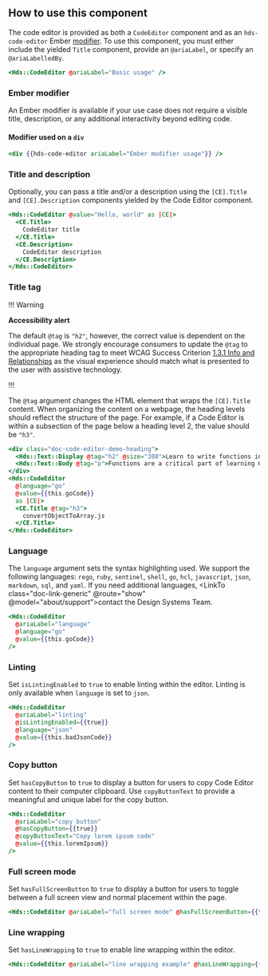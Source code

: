 ## How to use this component

The code editor is provided as both a `CodeEditor` component and as an `hds-code-editor` Ember [modifier](/components/code-editor?tab=code#ember-modifier). To use this component, you must either include the yielded `Title` component, provide an `@ariaLabel`, or specify an `@ariaLabelledBy`.


```handlebars
<Hds::CodeEditor @ariaLabel="Basic usage" />
```

### Ember modifier

An Ember modifier is available if your use case does not require a visible title, description, or any additional interactivity beyond editing code.

#### Modifier used on a `div`

```handlebars
<div {{hds-code-editor ariaLabel="Ember modifier usage"}} />
```

### Title and description

Optionally, you can pass a title and/or a description using the `[CE].Title` and `[CE].Description` components yielded by the Code Editor component.

```handlebars
<Hds::CodeEditor @value="Hello, world" as |CE|>
  <CE.Title>
    CodeEditor title
  </CE.Title>
  <CE.Description>
    CodeEditor description
  </CE.Description>
</Hds::CodeEditor>
```

### Title tag

!!! Warning

**Accessibility alert**

The default `@tag` is `"h2"`, however, the correct value is dependent on the individual page. We strongly encourage consumers to update the `@tag` to the appropriate heading tag to meet WCAG Success Criterion [1.3.1 Info and Relationships](https://www.w3.org/WAI/WCAG22/Understanding/info-and-relationships.html) as the visual experience should match what is presented to the user with assistive technology.

!!!

The `@tag` argument changes the HTML element that wraps the `[CE].Title` content. When organizing the content on a webpage, the heading levels should reflect the structure of the page. For example, if a Code Editor is within a subsection of the page below a heading level 2, the value should be `"h3"`. 

```handlebars
<div class="doc-code-editor-demo-heading">
  <Hds::Text::Display @tag="h2" @size="300">Learn to write functions in Go</Hds::Text::Display>
  <Hds::Text::Body @tag="p">Functions are a critical part of learning Go. They are reusable chunks of code that can perform tasks like convert an object to an array.</Hds::Text::Body>
</div>
<Hds::CodeEditor
  @language="go"
  @value={{this.goCode}}
  as |CE|>
  <CE.Title @tag="h3">
    convertObjectToArray.js
  </CE.Title>
</Hds::CodeEditor>
```

### Language

The `language` argument sets the syntax highlighting used. We support the following languages: `rego`, `ruby`, `sentinel`, `shell`, `go`, `hcl`, `javascript`, `json`, `markdown`, `sql`, and `yaml`. If you need additional languages, <LinkTo class="doc-link-generic" @route="show" @model="about/support">contact the Design Systems Team</LinkTo>.

```handlebars
<Hds::CodeEditor
  @ariaLabel="language"
  @language="go"
  @value={{this.goCode}}
/>
```
### Linting

Set `isLintingEnabled` to `true` to enable linting within the editor. Linting is only available when `language` is set to `json`.

```handlebars
<Hds::CodeEditor
  @ariaLabel="linting"
  @isLintingEnabled={{true}}
  @language="json"
  @value={{this.badJsonCode}}
/>
```

### Copy button

Set `hasCopyButton` to `true` to display a button for users to copy Code Editor content to their computer clipboard. Use `copyButtonText` to provide a meaningful and unique label for the copy button.

```handlebars
<Hds::CodeEditor
  @ariaLabel="copy button"
  @hasCopyButton={{true}}
  @copyButtonText="Copy lorem ipsum code"
  @value={{this.loremIpsum}}
/>
```

### Full screen mode

Set `hasFullScreenButton` to `true` to display a button for users to toggle between a full screen view and normal placement within the page.

```handlebars
<Hds::CodeEditor @ariaLabel="full screen mode" @hasFullScreenButton={{true}} @value={{this.loremIpsum}} />
```

### Line wrapping

Set `hasLineWrapping` to `true` to enable line wrapping within the editor.

```handlebars
<Hds::CodeEditor @ariaLabel="line wrapping example" @hasLineWrapping={{true}} @value={{this.loremIpsum}} />
```